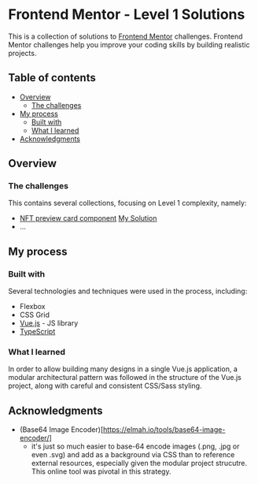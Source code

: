 # Frontend Mentor - Level 1 Solutions

This is a collection of solutions to [Frontend Mentor](https://www.frontendmentor.io/challenges/) challenges. Frontend Mentor challenges help you improve your coding skills by building realistic projects. 

## Table of contents

- [Overview](#overview)
  - [The challenges](#the-challenges)
- [My process](#my-process)
  - [Built with](#built-with)
  - [What I learned](#what-i-learned)
- [Acknowledgments](#acknowledgments)

## Overview

### The challenges

This contains several collections, focusing on Level 1 complexity, namely:
- [NFT preview card component](https://www.frontendmentor.io/challenges/nft-preview-card-component-SbdUL_w0U/hub/nft-preview-card-component-_Wt184YEK) [My Solution](https://draghonite.github.io/front-end-mentor-level-1/#/nft-preview-card)
- ...

## My process

### Built with

Several technologies and techniques were used in the process, including:
- Flexbox
- CSS Grid
- [Vue.js](https://vuejs.org/) - JS library
- [TypeScript](https://www.typescriptlang.org/)

### What I learned

In order to allow building many designs in a single Vue.js application, a modular architectural pattern was followed in the structure of the Vue.js project, along with careful and consistent CSS/Sass styling.

## Acknowledgments

- (Base64 Image Encoder)[https://elmah.io/tools/base64-image-encoder/]
  - it's just so much easier to base-64 encode images (.png, .jpg or even .svg) and add as a background via CSS than to reference external resources, especially given the modular project strucutre.  This online tool was pivotal in this strategy.
